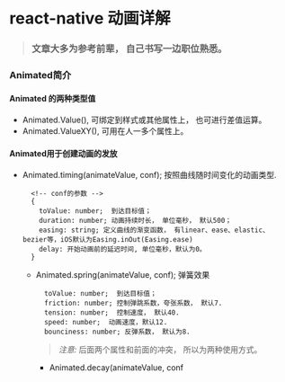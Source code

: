 # react-native 动画详解

> ### 文章大多为参考前辈， 自己书写一边职位熟悉。

### Animated简介

#### Animated 的两种类型值
- Animated.Value(), 可绑定到样式或其他属性上， 也可进行差值运算。
- Animated.ValueXY(), 可用在人一多个属性上。

#### Animated用于创建动画的发放
- Animated.timing(animateValue, conf<Object>); 按照曲线随时间变化的动画类型.  
```
  <!-- conf的参数 -->
  {
    toValue: number;  到达目标值；
    duration: number; 动画持续时长， 单位毫秒， 默认500；
    easing: string; 定义曲线的渐变函数， 有linear、ease、elastic、bezier等，iOS默认为Easing.inOut(Easing.ease)
    delay: 开始动画前的延迟时间, 单位毫秒，默认为0。
  }
```
- Animated.spring(animateValue, conf<Object>); 弹簧效果  
```
  toValue: number;  到达目标值；
  friction: number; 控制弹跳系数，夸张系数， 默认7.
  tension: number;  控制速度， 默认40.
  speed: number;  动画速度，默认12.
  bounciness: number; 反弹系数， 默认为8.
```
> *注意:* 后面两个属性和前面的冲突， 所以为两种使用方式。
- Animated.decay(animateValue, conf<Object>); 衰变现象， 以一个初始的速度和一个衰减系数逐渐减慢变为0  
```
{
  toValue: number;  到达目标值；
  velocity: number;  起始速度，必填参数。
  deceleration: number;  速度衰减比例，默认为0.997。
}
```

#### Animated 实现组合动画的主要方式
- Animated.parallel(); 同时开始动画数组里的所有动画， 其中一个停止都停止，可用stopTogether选项设置false来取消。  
```
{
  stopTogether: boolean; false取消动画之间的关联
}
```
- Animated.sequence(Animates<Array>); 一个接一个动画执行， 当当前停止，后面不在继续。  

- Animated.stagger(delayTime<Number>, Animates<Array>); delayTime 为指定的延迟时间（毫秒）,传入时间参数来延迟每个动画之间的时间，当第一个开始后每隔时长执行下一个动画， 不依赖洗衣歌是否完成。  
```

```

#### Animated 封装的四个动画组件
- Animated.View
- Animated.Text
- Animated.ScrollView
- Animated.Image
#### 插值函数
- interpolate()：将输入值范围转换为输出值范围。
```
  const redMarginLeft = this.state.redValue.interpolate({
    inputRange: [0, 1],
    outputRange: [0, 200],
  });

  const blueMarginLeft = this.state.blueValue.interpolate({
    inputRange: [0, 1],
    outputRange: [0, 200],
  });
```
### 动画的原理
![783c88241cd94ba1f0bcce85e440d661.jpeg](evernotecid://3AE7395A-18B2-48BD-BCF0-347135689B72/appyinxiangcom/6630522/ENResource/p3201)

- 遍历传入的props，查找是否有Animated.Value的实例，并绑定相应的DOM操作。
- 每次props变更或者组件unmount的时候，停止监听数据绑定事件，避免了条件竞争和内存泄露问题。
- 将初始传入的Animated.Value值逐个转化为普通数值，再交给原生的React组件进行渲染。  

综上，通过封装一个Animated的元素，内部通过数据绑定和DOM操作变更元素，结合React的生命周期完善内存管理，解决条件竞争问题，对外表现则与原生组件相同，实现了高效流畅的动画效果。

### LayoutAnimation动画
LayoutAnimation允许你在全局范围内创建和更新动画，这些动画会在下一次渲染或布局周期运行。
#### 三种动画效果类型:
- LayoutAnimation.caseInEaseOut
- LayoutAnimation.linear
- LayoutAnimation.spring
除此之外， 还可以自定义，`configureNext(config: Config, onAnimationDidEnd?: Function, onError?: Function)`,  
```
@param config 表示动画相应的属性:
  duration 动画持续时间，单位是毫秒。
  create 配置创建新视图时的动画。
  update 配置被更新的视图的动画。

@param onAnimationDidEnd 当动画结束的时候被调用。只在iOS设备上支持。
@param onError 当动画产生错误的时候被调用。只在iOS设备上支持。

```
config参数如下：
```
LayoutAnimation.configureNext({
  duration: 200,
  create: {
      type: LayoutAnimation.Types.linear,
      property: LayoutAnimation.Properties.opacity,
  },
  update: {
      type: LayoutAnimation.Types.easeInEaseOut
  }
});
```
create、update的属性：
```
duration：动画持续时间（单位：毫秒）,会覆盖 config 中设置的 duration。
delay：延迟指定时间（单位：毫秒）。
springDamping：弹跳动画阻尼系数（配合 spring 使用）。
initialVelocity：初始速度。

type：类型定义在LayoutAnimation.Types中：
  spring：弹跳
  linear：线性
  easeInEaseOut：缓入缓出
  easeIn：缓入
  easeOut：缓出

property：类型定义在LayoutAnimation.Properties中：
  opacity：透明度
  scaleXY：缩放
```
#### 自定义动画效果
LayoutAnimation.create(duration, type, Properties);
```
LayoutAnimation.configureNext(LayoutAnimation.create(
  1000,
  LayoutAnimation.Types.linear,
  LayoutAnimation.Properties.scaleXY,
));
```
#### 系统默认的动画
定义在LayoutAnimation.Presets中，  
- easeInEaseOut：缓入缓出
- linear：线性
- spring：弹性


> *参考文章*
- [Animated动画API详解](https://www.jianshu.com/p/7fd37d8ed138)  
- [LayoutAnimation动画API详解](https://www.jianshu.com/p/c7151be8d87f)  
- [动画原理](http://www.alloyteam.com/2016/01/reactnative-animated/)